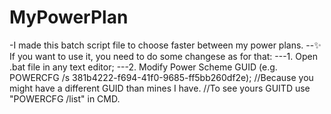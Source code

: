 # MyPowerPlan
-I made this batch script file to choose faster between my power plans. 
--✨ If you want to use it, you need to do some changese as for that:
    ---1. Open .bat file in any text editor;
    ---2. Modify Power Scheme GUID (e.g. POWERCFG /s 381b4222-f694-41f0-9685-ff5bb260df2e);
        //Because you might have a different GUID than mines I have.
        //To see yours GUITD use "POWERCFG /list" in CMD.
             
